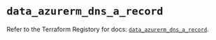 # `data_azurerm_dns_a_record`

Refer to the Terraform Registory for docs: [`data_azurerm_dns_a_record`](https://www.terraform.io/docs/providers/azurerm/d/dns_a_record).
